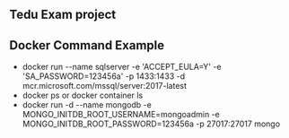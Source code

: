 ## Tedu Exam project

## Docker Command Example

- docker run --name sqlserver -e 'ACCEPT_EULA=Y' -e 'SA_PASSWORD=123456a' -p 1433:1433 -d mcr.microsoft.com/mssql/server:2017-latest
- docker ps or docker container ls
- docker run -d --name mongodb -e MONGO_INITDB_ROOT_USERNAME=mongoadmin -e MONGO_INITDB_ROOT_PASSWORD=123456a -p 27017:27017 mongo
